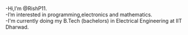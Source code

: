 -Hi,I’m @RishP11.<br>
-I’m interested in programming,electronics and mathematics.<br>
-I'm currently doing my B.Tech (bachelors) in Electrical Engineering at IIT Dharwad.

